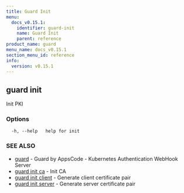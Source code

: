 ```yaml
---
title: Guard Init
menu:
  docs_v0.15.1:
    identifier: guard-init
    name: Guard Init
    parent: reference
product_name: guard
menu_name: docs_v0.15.1
section_menu_id: reference
info:
  version: v0.15.1
---
```


## guard init

Init PKI

### Options

```
  -h, --help   help for init
```

### SEE ALSO

* [guard](/docs/v0.15.1/reference/guard)	 - Guard by AppsCode - Kubernetes Authentication WebHook Server
* [guard init ca](/docs/v0.15.1/reference/guard_init_ca)	 - Init CA
* [guard init client](/docs/v0.15.1/reference/guard_init_client)	 - Generate client certificate pair
* [guard init server](/docs/v0.15.1/reference/guard_init_server)	 - Generate server certificate pair


